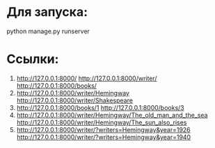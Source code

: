 # Для запуска:
python manage.py runserver

# Ссылки:
1)    http://127.0.0.1:8000/
      http://127.0.0.1:8000/writer/
      http://127.0.0.1:8000/books/
2) http://127.0.0.1:8000/writer/Hemingway
   http://127.0.0.1:8000/writer/Shakespeare
3) http://127.0.0.1:8000/books/1
   http://127.0.0.1:8000/books/3
4) http://127.0.0.1:8000/writer/Hemingway/The_old_man_and_the_sea
   http://127.0.0.1:8000/writer/Hemingway/The_sun_also_rises
5) http://127.0.0.1:8000/writer/?writers=Hemingway&year=1926
   http://127.0.0.1:8000/writer/?writers=Hemingway&year=1940
